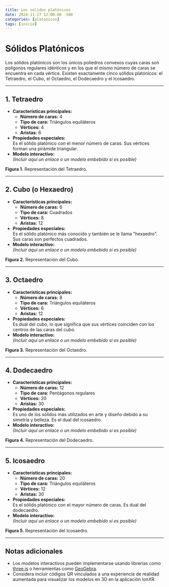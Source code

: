 ```yaml
---
title: Los solidos platónicos
date: 2024-11-27 12:00:00 -500
categories: [platonicos]
tags: [inicio]
---
```

<script type="module" src="https://ajax.googleapis.com/ajax/libs/model-viewer/4.0.0/model-viewer.min.js"></script>


# **Sólidos Platónicos**  
Los sólidos platónicos son los únicos poliedros convexos cuyas caras son polígonos regulares idénticos y en los que el mismo número de caras se encuentra en cada vértice. Existen exactamente cinco sólidos platónicos: el Tetraedro, el Cubo, el Octaedro, el Dodecaedro y el Icosaedro.

---

## **1. Tetraedro**  
- **Características principales:**  
  - **Número de caras:** 4  
  - **Tipo de cara:** Triángulos equiláteros  
  - **Vértices:** 4  
  - **Aristas:** 6  
- **Propiedades especiales:**  
  Es el sólido platónico con el menor número de caras. Sus vértices forman una pirámide triangular.  
- **Modelo interactivo:**  
  *(Incluir aquí un enlace o un modelo embebido si es posible)*  

<!--[Tetraedro](ruta/a/la/imagen_tetraedro.png)  -->
**Figura 1.** Representación del Tetraedro.

---

## **2. Cubo (o Hexaedro)**  
- **Características principales:**  
  - **Número de caras:** 6  
  - **Tipo de cara:** Cuadrados  
  - **Vértices:** 8  
  - **Aristas:** 12  
- **Propiedades especiales:**  
  Es el sólido platónico más conocido y también se le llama "hexaedro". Sus caras son perfectos cuadrados.  
- **Modelo interactivo:**  
  *(Incluir aquí un enlace o un modelo embebido si es posible)*  

<!--[Cubo](ruta/a/la/imagen_cubo.png)  -->
**Figura 2.** Representación del Cubo.

<model-viewer
    alt="Modelo 3D del Tetraedro"
    src="/assets/modelos/cubo.glb"
    ar
    environment-image="neutral"
    shadow-intensity="1"
    camera-controls
    touch-action="pan-y"
    style="width: 100%; height: 400px;">
</model-viewer>


---

## **3. Octaedro**  
- **Características principales:**  
  - **Número de caras:** 8  
  - **Tipo de cara:** Triángulos equiláteros  
  - **Vértices:** 6  
  - **Aristas:** 12  
- **Propiedades especiales:**  
  Es dual del cubo, lo que significa que sus vértices coinciden con los centros de las caras del cubo.  
- **Modelo interactivo:**  
  *(Incluir aquí un enlace o un modelo embebido si es posible)*  

<!--[Octaedro](ruta/a/la/imagen_octaedro.png)  -->
**Figura 3.** Representación del Octaedro.

---

## **4. Dodecaedro**  
- **Características principales:**  
  - **Número de caras:** 12  
  - **Tipo de cara:** Pentágonos regulares  
  - **Vértices:** 20  
  - **Aristas:** 30  
- **Propiedades especiales:**  
  Es uno de los sólidos más utilizados en arte y diseño debido a su simetría y belleza. Es el dual del icosaedro.  
- **Modelo interactivo:**  
  *(Incluir aquí un enlace o un modelo embebido si es posible)*  

<!--[Dodecaedro](ruta/a/la/imagen_dodecaedro.png)  -->
**Figura 4.** Representación del Dodecaedro.

---

## **5. Icosaedro**  
- **Características principales:**  
  - **Número de caras:** 20  
  - **Tipo de cara:** Triángulos equiláteros  
  - **Vértices:** 12  
  - **Aristas:** 30  
- **Propiedades especiales:**  
  Es el sólido platónico con el mayor número de caras. Es dual del dodecaedro.  
- **Modelo interactivo:**  
  *(Incluir aquí un enlace o un modelo embebido si es posible)*  

<!--[Icosaedro](ruta/a/la/imagen_icosaedro.png)  -->
**Figura 5.** Representación del Icosaedro.

---

## **Notas adicionales**  
- Los modelos interactivos pueden implementarse usando librerías como [three.js](https://threejs.org/) o herramientas como [GeoGebra](https://www.geogebra.org/).  
- Considera incluir códigos QR vinculados a una experiencia de realidad aumentada para visualizar los modelos en 3D en la aplicación IonXR.
